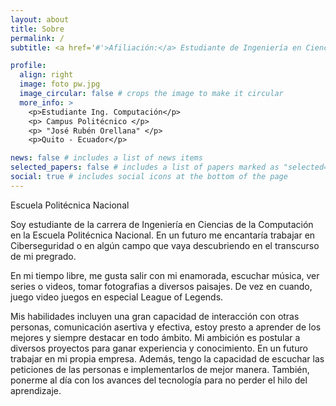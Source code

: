 ```yaml
---
layout: about
title: Sobre
permalink: /
subtitle: <a href='#'>Afiliación:</a> Estudiante de Ingeniería en Ciencias de la Computación.

profile:
  align: right
  image: foto pw.jpg
  image_circular: false # crops the image to make it circular
  more_info: >
    <p>Estudiante Ing. Computación</p>
    <p> Campus Politécnico </p>
    <p> "José Rubén Orellana" </p>
    <p>Quito - Ecuador</p>

news: false # includes a list of news items
selected_papers: false # includes a list of papers marked as "selected={true}"
social: true # includes social icons at the bottom of the page
---
```

Escuela Politécnica Nacional

Soy estudiante de la carrera de Ingeniería en Ciencias de la Computación en la Escuela Politécnica Nacional. En un futuro me encantaría trabajar en Ciberseguridad o en algún campo que vaya descubriendo en el transcurso de mi pregrado.

En mi tiempo libre, me gusta salir con mi enamorada, escuchar música, ver series o videos, tomar fotografias a diversos paisajes. De vez en cuando, juego video juegos en especial League of Legends.

Mis habilidades incluyen una gran capacidad de interacción con otras personas, comunicación asertiva y efectiva, estoy presto a aprender de los mejores y siempre destacar en todo ámbito. Mi ambición es postular a diversos proyectos para ganar experiencia y conocimiento. En un futuro trabajar en mi propia empresa. Además, tengo la capacidad de escuchar las peticiones de las personas e implementarlos de mejor manera. También, ponerme al día con los avances del tecnología para no perder el hilo del aprendizaje.